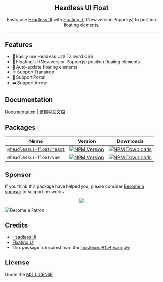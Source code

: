 <h2 align="center">Headless UI Float</h2>

<p align="center">
  Easily use <a href="https://headlessui.dev/">Headless UI</a> with <a href="https://floating-ui.com/">Floating UI</a> (New version Popper.js) to position floating elements.
</p>

<hr>

## Features

* 💙 Easily use Headless UI & Tailwind CSS
* 💬 Floating UI (New version Popper.js) position floating elements
* 🔔 Auto-update floating elements
* ♾️ Support Transition
* 🚪 Support Portal
* ➡️ Support Arrow

## Documentation

[Documentation](https://headlessui-float.vercel.app/) | [繁體中文文檔](https://headlessui-float.vercel.app/zh-tw/)

## Packages

| Name                                       | Version                                         | Downloads                                           |
| ------------------------------------------ | ----------------------------------------------- | --------------------------------------------------- |
| [`@headlessui-float/react`][react-link-gh] | [![NPM Version][react-version]][react-link-npm] | [![NPM Downloads][react-downloads]][react-link-npm] |
| [`@headlessui-float/vue`][vue-link-gh]     | [![NPM Version][vue-version]][vue-link-npm]     | [![NPM Downloads][vue-downloads]][vue-link-npm]     |

[react-version]: https://img.shields.io/npm/v/@headlessui-float/react?style=flat-square
[react-downloads]: https://img.shields.io/npm/dt/@headlessui-float/react?style=flat-square
[vue-version]: https://img.shields.io/npm/v/@headlessui-float/vue?style=flat-square
[vue-downloads]: https://img.shields.io/npm/dt/@headlessui-float/vue?style=flat-square

[react-link-gh]: https://github.com/ycs77/headlessui-float/tree/main/packages/@headlessui-float-react
[react-link-npm]: https://www.npmjs.com/package/@headlessui-float/react
[vue-link-gh]: https://github.com/ycs77/headlessui-float/tree/main/packages/@headlessui-float-vue
[vue-link-npm]: https://www.npmjs.com/package/@headlessui-float/vue

## Sponsor

If you think this package have helped you, please consider [Become a sponsor](https://www.patreon.com/ycs77) to support my work~

<p align="center">
  <a href="https://www.patreon.com/ycs77">
    <img src="https://cdn.jsdelivr.net/gh/ycs77/static/sponsors.svg"/>
  </a>
</p>

<a href="https://www.patreon.com/ycs77">
  <img src="https://c5.patreon.com/external/logo/become_a_patron_button.png" alt="Become a Patron" />
</a>

## Credits

* [Headless UI](https://headlessui.dev/)
* [Floating UI](https://floating-ui.com/)
* This package is inspired from the [headlessui#154 example](https://github.com/tailwindlabs/headlessui/issues/154)

## License
Under the [MIT LICENSE](LICENSE.md)
